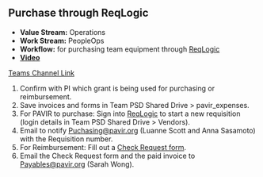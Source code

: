 ## Purchase through ReqLogic

- **Value Stream:** Operations
- **Work Stream:** PeopleOps
- **Workflow:** for purchasing team equipment through [ReqLogic](https://reqlogic.pavir.org/reqlogic/reqlogic.aspx)
- [**Video**](https://dvagov.sharepoint.com/sites/teampsd_vha/_layouts/15/stream.aspx?id=%2Fsites%2Fteampsd%5Fvha%2FShared%20Documents%2Ftraining%5Fworkgroup%2FRecordings%2F8%2E10%20Purchase%20or%20Reimburse%20Through%20ReqLogic%2D20220708%5F145235%2DMeeting%20Recording%2Emp4)

[Teams Channel Link](https://teams.microsoft.com/l/message/19:d15133fbfb4d4c3a8c81701292b1890d@thread.skype/1657293372135?tenantId=e95f1b23-abaf-45ee-821d-b7ab251ab3bf&groupId=1db500d5-0d01-4254-af42-ad3f78bafacd&parentMessageId=1657293372135&teamName=teampsd_vha&channelName=training_workflow&createdTime=1657293372135&allowXTenantAccess=false)

1. Confirm with PI which grant is being used for purchasing or reimbursement.
2. Save invoices and forms in Team PSD Shared Drive > pavir_expenses.
3. For PAVIR to purchase: Sign into [ReqLogic](https://reqlogic.pavir.org/reqlogic/reqlogic.aspx) to start a new requisition (login details in Team PSD Shared Drive > Vendors).
4. Email to notify Puchasing@pavir.org (Luanne Scott and Anna Sasamoto) with the Requisition number.
5. For Reimbursement: Fill out a [Check Request form](https://pavir.org/forms/).
6. Email the Check Request form and the paid invoice to Payables@pavir.org (Sarah Wong).

